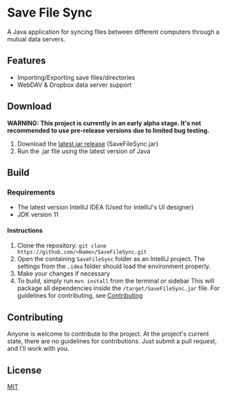 # Save File Sync
A Java application for syncing files between different computers through a mutual data servers.

## Features
* Importing/Exporting save files/directories
* WebDAV & Dropbox data server support


## Download
**WARNING: This project is currently in an early alpha stage.
It's not recommended to use pre-release versions due to limited bug testing.**

1. Download the [latest jar release](https://github.com/Nitrogen2Oxygen/SaveFileSync/releases/latest) (SaveFileSync.jar)
2. Run the .jar file using the latest version of Java

## Build
### Requirements
* The latest version IntelliJ IDEA (Used for IntelliJ's UI designer)
* JDK version 11

#### Instructions
1. Clone the repository: `git clone https://github.com/<Name>/SaveFileSync.git`
2. Open the containing `SaveFileSync` folder as an IntelliJ project.
   The settings from the `.idea` folder should load the environment properly.
3. Make your changes if necessary
4. To build, simply run `mvn install` from the terminal or sidebar
This will package all dependencies inside the `/target/SaveFileSync.jar` file.
   For guidelines for contributing, see [Contributing](#Contributing)


## Contributing
Anyone is welcome to contribute to the project.
At the project's current state, there are no guidelines for contributions.
Just submit a pull request, and I'll work with you.

## License
[MIT](https://github.com/Nitrogen2Oxygen/SaveFileSync/blob/main/LICENSE)
